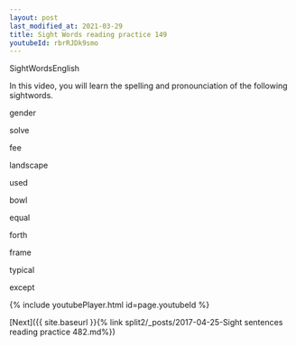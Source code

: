 ```yaml
---
layout: post
last_modified_at: 2021-03-29
title: Sight Words reading practice 149
youtubeId: rbrRJDk9smo
---
```

 
 
SightWordsEnglish

In this video, you will learn the spelling and pronounciation of the following sightwords.

gender

solve

fee

landscape

used

bowl

equal

forth

frame

typical

except

 
{% include youtubePlayer.html id=page.youtubeId %}
 
 

[Next]({{ site.baseurl }}{% link  split2/_posts/2017-04-25-Sight sentences reading practice 482.md%})
 
